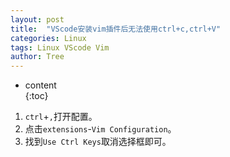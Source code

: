 ```yaml
---
layout: post                                                    
title:  "VScode安装vim插件后无法使用ctrl+c,ctrl+V"
categories: Linux
tags: Linux VScode Vim
author: Tree 
---  
```


* content                                                  
{:toc}

1. `ctrl`+`,`打开配置。
2. 点击`extensions`-`Vim Configuration`。
3. 找到`Use Ctrl Keys`取消选择框即可。